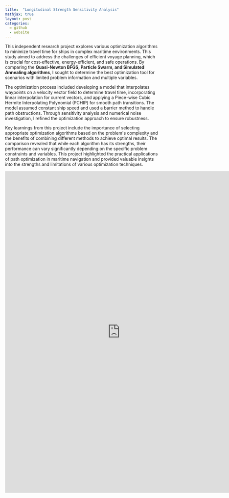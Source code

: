 ```yaml
---
title:  "Longitudinal Strength Sensitivity Analysis"
mathjax: true
layout: post
categories: 
  = github
  - website
---
```


This independent research project explores various optimization algorithms to minimize travel time for ships in complex maritime environments. This study aimed to address the challenges of efficient voyage planning, which is crucial for cost-effective, energy-efficient, and safe operations. By comparing the **Quasi-Newton BFGS, Particle Swarm, and Simulated Annealing algorithms**, I sought to determine the best optimization tool for scenarios with limited problem information and multiple variables. 

The optimization process included developing a model that interpolates waypoints on a velocity vector field to determine travel time, incorporating linear interpolation for current vectors, and applying a Piece-wise Cubic Hermite Interpolating Polynomial (PCHIP) for smooth path transitions. The model assumed constant ship speed and used a barrier method to handle path obstructions. Through sensitivity analysis and numerical noise investigation, I refined the optimization approach to ensure robustness.

Key learnings from this project include the importance of selecting appropriate optimization algorithms based on the problem's complexity and the benefits of combining different methods to achieve optimal results. The comparison revealed that while each algorithm has its strengths, their performance can vary significantly depending on the specific problem constraints and variables. This project highlighted the practical applications of path optimization in maritime navigation and provided valuable insights into the strengths and limitations of various optimization techniques.


<embed src="https://kodendaal.github.io/assets/project_independent.pdf" type="application/pdf" width="750" height="1050" />

